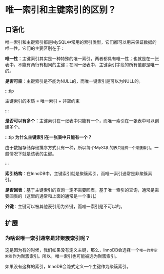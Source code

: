 # 唯一索引和主键索引的区别？

## 口语化

唯一索引和主键索引都是MySQL中常用的索引类型，它们都可以用来保证数据的唯一性。它们的主要区别在于：

**唯一性**：主键索引其实是一种特殊的唯一索引，两者都具有唯一性；也就是在一张表中，不能有两行有相同的主键；在同一张表中，主键索引字段的所有值都是唯一的。

**是否可空**：主键索引是不能为NULL的，而唯一键索引是可以为NULL的。

:::tip

主键索引的本质 = 唯一索引 + 非空约束

:::

**是否可以有多个**：主键索引在一张表中只能有一个，而唯一索引在一张表中可以创建多个。

:::tip
**为什么主键索引在一张表中只能有一个？**

由于数据存储存储排序方式只有一种，所以每个MySQL的`表只能有一个聚簇索引`。一般情况下就是该表的主键。

:::

**索引结构**：在InnoDB中，主键索引就是聚簇索引，而唯一索引通常是非聚簇索引。

**是否回表**：基于主键索引的查询一定不需要回表，基于唯一索引的查询，通常是需要回表的（这里的通常和上面的通常是一个事儿）

**外键**：主键可以被其他表引用为外键，而唯一索引是不可以的。

## 扩展

### 为啥说唯一索引通常是非聚簇索引呢？

这是因为有的时候，我们如果没有定义主键，那么，InnoDB会选择一个`唯一的非空索引`作为聚簇索引。所以，唯一索引也可能被选为聚簇索引。

如果没有这样的索引，InnoDB会隐式定义一个主键作为聚簇索引。
